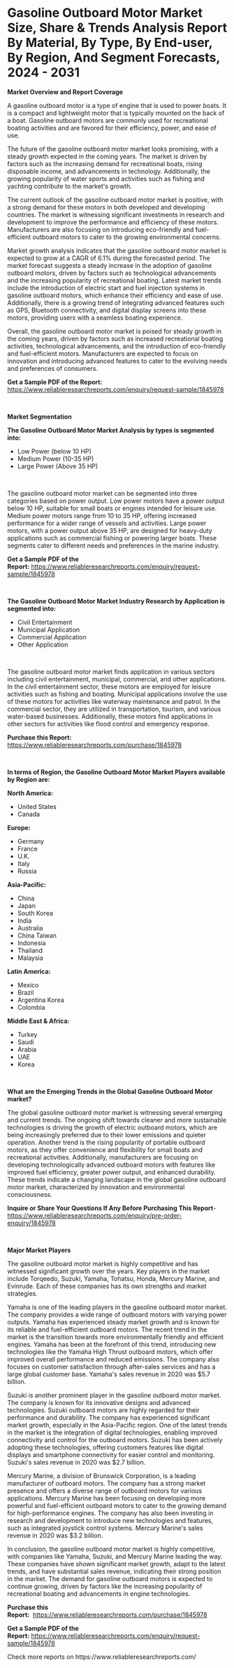 <p><h1>Gasoline Outboard Motor Market Size, Share & Trends Analysis Report By Material, By Type, By End-user, By Region, And Segment Forecasts, 2024 - 2031</h1></p><p><strong>Market Overview and Report Coverage</strong></p>
<p><p>A gasoline outboard motor is a type of engine that is used to power boats. It is a compact and lightweight motor that is typically mounted on the back of a boat. Gasoline outboard motors are commonly used for recreational boating activities and are favored for their efficiency, power, and ease of use.</p><p>The future of the gasoline outboard motor market looks promising, with a steady growth expected in the coming years. The market is driven by factors such as the increasing demand for recreational boats, rising disposable income, and advancements in technology. Additionally, the growing popularity of water sports and activities such as fishing and yachting contribute to the market's growth.</p><p>The current outlook of the gasoline outboard motor market is positive, with a strong demand for these motors in both developed and developing countries. The market is witnessing significant investments in research and development to improve the performance and efficiency of these motors. Manufacturers are also focusing on introducing eco-friendly and fuel-efficient outboard motors to cater to the growing environmental concerns.</p><p>Market growth analysis indicates that the gasoline outboard motor market is expected to grow at a CAGR of 6.1% during the forecasted period. The market forecast suggests a steady increase in the adoption of gasoline outboard motors, driven by factors such as technological advancements and the increasing popularity of recreational boating. Latest market trends include the introduction of electric start and fuel injection systems in gasoline outboard motors, which enhance their efficiency and ease of use. Additionally, there is a growing trend of integrating advanced features such as GPS, Bluetooth connectivity, and digital display screens into these motors, providing users with a seamless boating experience.</p><p>Overall, the gasoline outboard motor market is poised for steady growth in the coming years, driven by factors such as increased recreational boating activities, technological advancements, and the introduction of eco-friendly and fuel-efficient motors. Manufacturers are expected to focus on innovation and introducing advanced features to cater to the evolving needs and preferences of consumers.</p></p>
<p><strong>Get a Sample PDF of the Report:</strong> <a href="https://www.reliableresearchreports.com/enquiry/request-sample/1845978">https://www.reliableresearchreports.com/enquiry/request-sample/1845978</a></p>
<p>&nbsp;</p>
<p><strong>Market Segmentation</strong></p>
<p><strong>The Gasoline Outboard Motor Market Analysis by types is segmented into:</strong></p>
<p><ul><li>Low Power (below 10 HP)</li><li>Medium Power (10-35 HP)</li><li>Large Power (Above 35 HP)</li></ul></p>
<p>&nbsp;</p>
<p><p>The gasoline outboard motor market can be segmented into three categories based on power output. Low power motors have a power output below 10 HP, suitable for small boats or engines intended for leisure use. Medium power motors range from 10 to 35 HP, offering increased performance for a wider range of vessels and activities. Large power motors, with a power output above 35 HP, are designed for heavy-duty applications such as commercial fishing or powering larger boats. These segments cater to different needs and preferences in the marine industry.</p></p>
<p><strong>Get a Sample PDF of the Report:</strong>&nbsp;<a href="https://www.reliableresearchreports.com/enquiry/request-sample/1845978">https://www.reliableresearchreports.com/enquiry/request-sample/1845978</a></p>
<p>&nbsp;</p>
<p><strong>The Gasoline Outboard Motor Market Industry Research by Application is segmented into:</strong></p>
<p><ul><li>Civil Entertainment</li><li>Municipal Application</li><li>Commercial Application</li><li>Other Application</li></ul></p>
<p>&nbsp;</p>
<p><p>The gasoline outboard motor market finds application in various sectors including civil entertainment, municipal, commercial, and other applications. In the civil entertainment sector, these motors are employed for leisure activities such as fishing and boating. Municipal applications involve the use of these motors for activities like waterway maintenance and patrol. In the commercial sector, they are utilized in transportation, tourism, and various water-based businesses. Additionally, these motors find applications in other sectors for activities like flood control and emergency response.</p></p>
<p><strong>Purchase this Report:</strong>&nbsp; <a href="https://www.reliableresearchreports.com/purchase/1845978">https://www.reliableresearchreports.com/purchase/1845978</a></p>
<p>&nbsp;</p>
<p><strong>In terms of Region, the Gasoline Outboard Motor Market Players available by Region are:</strong></p>
<p>
    <p> <strong> North America: </strong>
        <ul>
            <li>United States</li>
            <li>Canada</li>
        </ul>
        </p> 
    <p> <strong> Europe: </strong>
        <ul>
            <li>Germany</li>
            <li>France</li>
            <li>U.K.</li>
            <li>Italy</li>
            <li>Russia</li>
        </ul>
        </p> 
    <p> <strong> Asia-Pacific: </strong>
        <ul>
            <li>China</li>
            <li>Japan</li>
            <li>South Korea</li>
            <li>India</li>
            <li>Australia</li>
            <li>China Taiwan</li>
            <li>Indonesia</li>
            <li>Thailand</li>
            <li>Malaysia</li>
        </ul>
        </p> 
    <p> <strong> Latin America: </strong>
        <ul>
            <li>Mexico</li>
            <li>Brazil</li>
            <li>Argentina Korea</li>
            <li>Colombia</li>
        </ul>
        </p> 
    <p> <strong> Middle East & Africa: </strong>
        <ul>
            <li>Turkey</li>
            <li>Saudi</li>
            <li>Arabia</li>
            <li>UAE</li>
            <li>Korea</li>
        </ul>
    </p>
    </p>
<p>&nbsp;</p>
<p><strong>What are the Emerging Trends in the Global Gasoline Outboard Motor market?</strong></p>
<p><p>The global gasoline outboard motor market is witnessing several emerging and current trends. The ongoing shift towards cleaner and more sustainable technologies is driving the growth of electric outboard motors, which are being increasingly preferred due to their lower emissions and quieter operation. Another trend is the rising popularity of portable outboard motors, as they offer convenience and flexibility for small boats and recreational activities. Additionally, manufacturers are focusing on developing technologically advanced outboard motors with features like improved fuel efficiency, greater power output, and enhanced durability. These trends indicate a changing landscape in the global gasoline outboard motor market, characterized by innovation and environmental consciousness.</p></p>
<p><strong>Inquire or Share Your Questions If Any Before Purchasing This Report</strong>- <a href="https://www.reliableresearchreports.com/enquiry/pre-order-enquiry/1845978">https://www.reliableresearchreports.com/enquiry/pre-order-enquiry/1845978</a></p>
<p>&nbsp;</p>
<p><strong>Major Market Players</strong></p>
<p><p>The gasoline outboard motor market is highly competitive and has witnessed significant growth over the years. Key players in the market include Torqeedo, Suzuki, Yamaha, Tohatsu, Honda, Mercury Marine, and Evinrude. Each of these companies has its own strengths and market strategies.</p><p>Yamaha is one of the leading players in the gasoline outboard motor market. The company provides a wide range of outboard motors with varying power outputs. Yamaha has experienced steady market growth and is known for its reliable and fuel-efficient outboard motors. The recent trend in the market is the transition towards more environmentally friendly and efficient engines. Yamaha has been at the forefront of this trend, introducing new technologies like the Yamaha High Thrust outboard motors, which offer improved overall performance and reduced emissions. The company also focuses on customer satisfaction through after-sales services and has a large global customer base. Yamaha's sales revenue in 2020 was $5.7 billion.</p><p>Suzuki is another prominent player in the gasoline outboard motor market. The company is known for its innovative designs and advanced technologies. Suzuki outboard motors are highly regarded for their performance and durability. The company has experienced significant market growth, especially in the Asia-Pacific region. One of the latest trends in the market is the integration of digital technologies, enabling improved connectivity and control for the outboard motors. Suzuki has been actively adopting these technologies, offering customers features like digital displays and smartphone connectivity for easier control and monitoring. Suzuki's sales revenue in 2020 was $2.7 billion.</p><p>Mercury Marine, a division of Brunswick Corporation, is a leading manufacturer of outboard motors. The company has a strong market presence and offers a diverse range of outboard motors for various applications. Mercury Marine has been focusing on developing more powerful and fuel-efficient outboard motors to cater to the growing demand for high-performance engines. The company has also been investing in research and development to introduce new technologies and features, such as integrated joystick control systems. Mercury Marine's sales revenue in 2020 was $3.2 billion.</p><p>In conclusion, the gasoline outboard motor market is highly competitive, with companies like Yamaha, Suzuki, and Mercury Marine leading the way. These companies have shown significant market growth, adapt to the latest trends, and have substantial sales revenue, indicating their strong position in the market. The demand for gasoline outboard motors is expected to continue growing, driven by factors like the increasing popularity of recreational boating and advancements in engine technologies.</p></p>
<p><strong>Purchase this Report:</strong>&nbsp;&nbsp;<a href="https://www.reliableresearchreports.com/purchase/1845978">https://www.reliableresearchreports.com/purchase/1845978</a></p>
<p></p>
<p><strong>Get a Sample PDF of the Report:</strong>&nbsp;<a href="https://www.reliableresearchreports.com/enquiry/request-sample/1845978">https://www.reliableresearchreports.com/enquiry/request-sample/1845978</a></p>
<p>Check more reports on https://www.reliableresearchreports.com/</p>